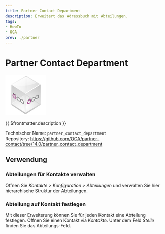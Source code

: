 ```yaml
---
title: Partner Contact Department
description: Erweitert das Adressbuch mit Abteilungen.
tags:
- HowTo
- OCA
prev: ./partner
---
```

# Partner Contact Department
![icon_oca_app](assets/icon_oca_app.png)

{{ $frontmatter.description }}

Technischer Name: `partner_contact_department`\
Repository: <https://github.com/OCA/partner-contact/tree/14.0/partner_contact_department>

## Verwendung

### Abteilungen für Kontakte verwalten

Öffnen Sie *Kontakte > Konfiguration > Abteilungen* und verwalten Sie hier hierarchische Struktur der Abteilungen. 

### Abteilung auf Kontakt festlegen

Mit dieser Erweiterung können Sie für jeden Kontakt eine Abteilung festlegen. Öffnen Sie einen Kontakt via *Kontakte*. Unter dem Feld *Stelle* finden Sie das Abteilungs-Feld.


